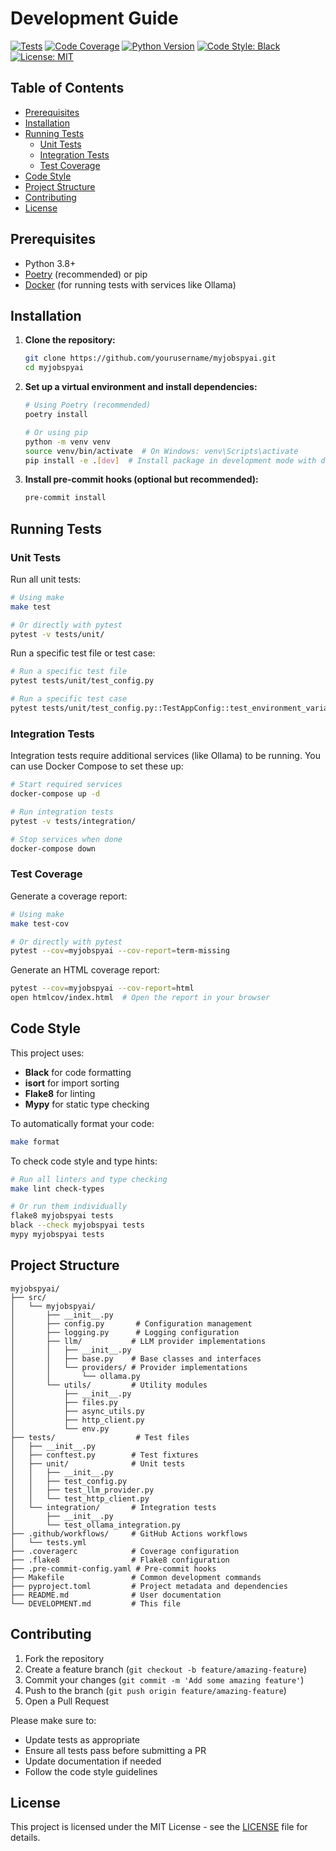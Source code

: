 # Development Guide

[![Tests](https://github.com/yourusername/myjobspyai/actions/workflows/tests.yml/badge.svg)](https://github.com/yourusername/myjobspyai/actions/workflows/tests.yml)
[![Code Coverage](https://codecov.io/gh/yourusername/myjobspyai/branch/main/graph/badge.svg)](https://codecov.io/gh/yourusername/myjobspyai)
[![Python Version](https://img.shields.io/badge/python-3.8+-blue.svg)](https://www.python.org/downloads/)
[![Code Style: Black](https://img.shields.io/badge/code%20style-black-000000.svg)](https://github.com/psf/black)
[![License: MIT](https://img.shields.io/badge/License-MIT-yellow.svg)](https://opensource.org/licenses/MIT)

## Table of Contents

- [Prerequisites](#prerequisites)
- [Installation](#installation)
- [Running Tests](#running-tests)
  - [Unit Tests](#unit-tests)
  - [Integration Tests](#integration-tests)
  - [Test Coverage](#test-coverage)
- [Code Style](#code-style)
- [Project Structure](#project-structure)
- [Contributing](#contributing)
- [License](#license)

## Prerequisites

- Python 3.8+
- [Poetry](https://python-poetry.org/) (recommended) or pip
- [Docker](https://www.docker.com/) (for running tests with services like Ollama)

## Installation

1. **Clone the repository:**
   ```bash
   git clone https://github.com/yourusername/myjobspyai.git
   cd myjobspyai
   ```

2. **Set up a virtual environment and install dependencies:**
   ```bash
   # Using Poetry (recommended)
   poetry install

   # Or using pip
   python -m venv venv
   source venv/bin/activate  # On Windows: venv\Scripts\activate
   pip install -e .[dev]  # Install package in development mode with dev dependencies
   ```

3. **Install pre-commit hooks (optional but recommended):**
   ```bash
   pre-commit install
   ```

## Running Tests

### Unit Tests

Run all unit tests:

```bash
# Using make
make test

# Or directly with pytest
pytest -v tests/unit/
```

Run a specific test file or test case:

```bash
# Run a specific test file
pytest tests/unit/test_config.py

# Run a specific test case
pytest tests/unit/test_config.py::TestAppConfig::test_environment_variables
```

### Integration Tests

Integration tests require additional services (like Ollama) to be running. You can use Docker Compose to set these up:

```bash
# Start required services
docker-compose up -d

# Run integration tests
pytest -v tests/integration/

# Stop services when done
docker-compose down
```

### Test Coverage

Generate a coverage report:

```bash
# Using make
make test-cov

# Or directly with pytest
pytest --cov=myjobspyai --cov-report=term-missing
```

Generate an HTML coverage report:

```bash
pytest --cov=myjobspyai --cov-report=html
open htmlcov/index.html  # Open the report in your browser
```

## Code Style

This project uses:
- **Black** for code formatting
- **isort** for import sorting
- **Flake8** for linting
- **Mypy** for static type checking

To automatically format your code:

```bash
make format
```

To check code style and type hints:

```bash
# Run all linters and type checking
make lint check-types

# Or run them individually
flake8 myjobspyai tests
black --check myjobspyai tests
mypy myjobspyai tests
```

## Project Structure

```
myjobspyai/
├── src/
│   └── myjobspyai/
│       ├── __init__.py
│       ├── config.py       # Configuration management
│       ├── logging.py      # Logging configuration
│       ├── llm/           # LLM provider implementations
│       │   ├── __init__.py
│       │   ├── base.py    # Base classes and interfaces
│       │   └── providers/ # Provider implementations
│       │       └── ollama.py
│       └── utils/         # Utility modules
│           ├── __init__.py
│           ├── files.py
│           ├── async_utils.py
│           ├── http_client.py
│           └── env.py
├── tests/                  # Test files
│   ├── __init__.py
│   ├── conftest.py        # Test fixtures
│   ├── unit/              # Unit tests
│   │   ├── __init__.py
│   │   ├── test_config.py
│   │   ├── test_llm_provider.py
│   │   └── test_http_client.py
│   └── integration/       # Integration tests
│       ├── __init__.py
│       └── test_ollama_integration.py
├── .github/workflows/     # GitHub Actions workflows
│   └── tests.yml
├── .coveragerc            # Coverage configuration
├── .flake8                # Flake8 configuration
├── .pre-commit-config.yaml # Pre-commit hooks
├── Makefile               # Common development commands
├── pyproject.toml         # Project metadata and dependencies
├── README.md              # User documentation
└── DEVELOPMENT.md         # This file
```

## Contributing

1. Fork the repository
2. Create a feature branch (`git checkout -b feature/amazing-feature`)
3. Commit your changes (`git commit -m 'Add some amazing feature'`)
4. Push to the branch (`git push origin feature/amazing-feature`)
5. Open a Pull Request

Please make sure to:
- Update tests as appropriate
- Ensure all tests pass before submitting a PR
- Update documentation if needed
- Follow the code style guidelines

## License

This project is licensed under the MIT License - see the [LICENSE](LICENSE) file for details.
